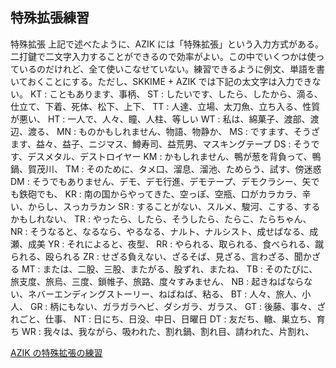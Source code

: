 ## 特殊拡張練習

特殊拡張
上記で述べたように、AZIK には「特殊拡張」という入力方式がある。二打鍵で二文字入力することができるので効率がよい。この中でいくつかは使っているのだけれど、全て使いこなせていない。練習できるように例文、単語を書いておくことにする。ただし、SKKIME + AZIK では下記の太文字は入力できない。
KT : こともあります、事柄、
ST : したいです、したら、したから、滴る、仕立て、下着、死体、松下、上下、
TT : 人達、立場、太刀魚、立ち入る、性質が悪い、
HT : 一人で、人々、瞳、人柱、等しい
WT : 私は、綿菓子、渡部、渡辺、渡る、
MN : ものかもしれません、物語、物静か、
MS : ですます、そうざます、益々、益子、ニジマス、鱒寿司、益荒男、マスキングテープ
DS : そうです、デスメタル、デストロイヤー
KM : かもしれません、鴨が葱を背負って、鴨鍋、賀茂川、
TM : そのために、タメ口、溜息、溜池、ためらう、試す、傍迷惑
DM : そうでもありません、デモ、デモ行進、デモテープ、デモクラシー、矢でも鉄砲でも、
KR : 南の国からやってきた、空っぽ、空瓶、口がカラカラ、辛い、からし、スっカラカン
SR : することがない、スルメ、駿河、こする、するかもしれない、
TR : やったら、したら、そうしたら、たらこ、たらちゃん、
NR : そうなると、なるなら、やるなる、ナルト、ナルシスト、成せばなる、成瀬、成美
YR : それによると、夜型、
RR : やられる、取られる、食べられる、蹴られる、殴られる
ZR : せざる負えない、ざるそば、見ざる、言わざる、聞かざる
MT : または、二股、三股、またがる、股ずれ、またね、
TB : そのたびに、旅支度、旅烏、三度、鎖帷子、旅路、度々すみません、
NB : 起きねばならない、ネバーエンディングストーリー、ねばねば、粘る、
BT : 人々、旅人、小人、
GR : 柄にもない、ガラガラヘビ、ダシガラ、ガラス、
GT : 後藤、事々、ざれごと、仕事、
NT : 日にち、日没、中日、日曜日
DT : 友だち、轍、巣立ち、育ち
WR : 我々は、我ながら、吸われた、割れ鍋、割れ目、請われた、片割れ、

[AZIK の特殊拡張の練習](http://jutememo.blogspot.jp/2008/08/azik.html) 
